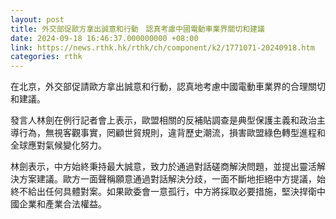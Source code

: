 ```yaml
---
layout: post
title: 外交部促歐方拿出誠意和行動　認真考慮中國電動車業界關切和建議
date: 2024-09-18 16:46:37.000000000 +08:00
link: https://news.rthk.hk/rthk/ch/component/k2/1771071-20240918.htm
categories: rthk
---
```


在北京，外交部促請歐方拿出誠意和行動，認真地考慮中國電動車業界的合理關切和建議。

發言人林劍在例行記者會上表示，歐盟相關的反補貼調查是典型保護主義和政治主導行為，無視客觀事實，罔顧世貿規則，違背歷史潮流，損害歐盟綠色轉型進程和全球應對氣候變化努力。

林劍表示，中方始終秉持最大誠意，致力於通過對話磋商解決問題，並提出靈活解決方案建議。歐方一面聲稱願意通過對話解決分歧，一面不斷地拒絕中方提議，始終不給出任何具體對案。如果歐委會一意孤行，中方將採取必要措施，堅決捍衛中國企業和產業合法權益。
